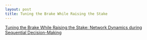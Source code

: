 ```yaml
---
layout: post
title: Tuning the Brake While Raising the Stake
---
```


[Tuning the Brake While Raising the Stake: Network Dynamics during Sequential Decision-Making](http://www.jneurosci.org/content/36/19/5417.long)
